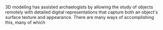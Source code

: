 3D modeling has assisted archaelogists by allowing the study of objects remotely with detailed digital representations that capture both an object's surface texture and appearance.  There are many ways of accomplishing this, many of which
